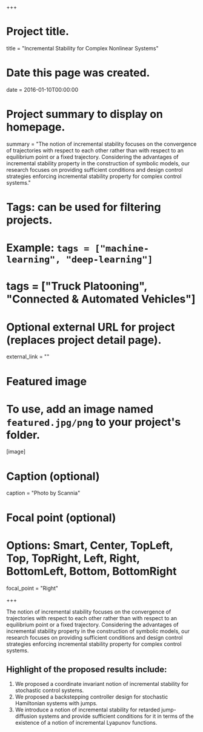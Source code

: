 +++
# Project title.
title = "Incremental Stability for Complex Nonlinear Systems"

# Date this page was created.
date = 2016-01-10T00:00:00

# Project summary to display on homepage.
summary = "The notion of incremental stability focuses on the convergence of trajectories with respect to each other rather than with respect to an equilibrium point or a fixed trajectory. Considering the advantages of incremental stability property in the construction of symbolic models, our research focuses on providing sufficient conditions and design control strategies enforcing incremental stability property for complex control systems."

# Tags: can be used for filtering projects.
# Example: `tags = ["machine-learning", "deep-learning"]`
# tags = ["Truck Platooning", "Connected & Automated Vehicles"]

# Optional external URL for project (replaces project detail page).
external_link = ""

# Featured image
# To use, add an image named `featured.jpg/png` to your project's folder. 
[image]
  # Caption (optional)
  caption = "Photo by Scannia"

  # Focal point (optional)
  # Options: Smart, Center, TopLeft, Top, TopRight, Left, Right, BottomLeft, Bottom, BottomRight
  focal_point = "Right"

+++

The notion of incremental stability focuses on the convergence of trajectories with respect to each other rather than with respect to an equilibrium point or a fixed trajectory. Considering the advantages of incremental stability property in the construction of symbolic models, our research focuses on providing sufficient conditions and design control strategies enforcing incremental stability property for complex control systems.
## Highlight of the proposed results include:
1. We proposed a coordinate invariant notion of incremental stability for stochastic control systems.
2. We proposed a backstepping controller design for stochastic Hamiltonian systems with jumps.
3. We introduce a notion of incremental stability for retarded jump-diffusion systems and provide sufficient conditions for it in terms of the existence of a notion of incremental Lyapunov functions.

